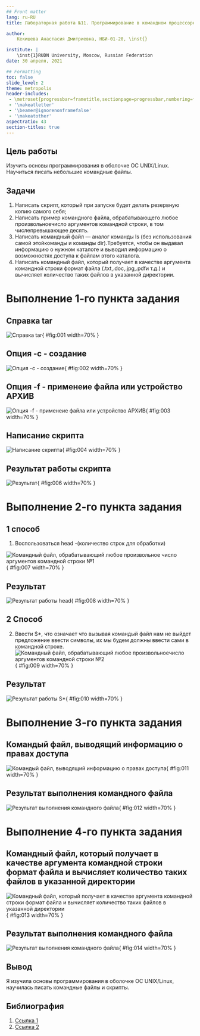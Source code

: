 ```yaml
---
## Front matter
lang: ru-RU
title: Лабораторная работа №11. Программирование в командном процессоре ОС UNIX. Командные файлы.

author: 
	Кекишева Анастасия Дмитриевна, НБИ-01-20, \inst{}

institute: |
	\inst{1}RUDN University, Moscow, Russian Federation
date: 30 апреля, 2021

## Formatting
toc: false
slide_level: 2
theme: metropolis
header-includes: 
 - \metroset{progressbar=frametitle,sectionpage=progressbar,numbering=fraction}
 - '\makeatletter'
 - '\beamer@ignorenonframefalse'
 - '\makeatother'
aspectratio: 43
section-titles: true
---
```


## Цель работы
Изучить основы программирования в оболочке ОС UNIX/Linux. Научиться писать небольшие командные файлы.

## Задачи
1. Написать скрипт, который при запуске будет делать резервную копию самого себя;
2. Написать пример командного файла, обрабатывающего любое произвольноечисло аргументов командной строки, в том числепревышающее десять. 
3. Написать командный файл — аналог команды ls (без использования самой этойкоманды и команды dir).Требуется, чтобы он выдавал информацию о нужном каталоге и выводил информацию о возможностях доступа к файлам этого каталога.
4. Написать командный файл, который получает в качестве аргумента командной строки формат файла (.txt,.doc,.jpg,.pdfи т.д.) и вычисляет количество таких файлов в указанной директории.
    

# Выполнение 1-го пункта задания 
## Справка tar
![Справка tar](image/01.png){ #fig:001 width=70% }

## Опция -c - создание
![Опция -c - создание](image/02.png){ #fig:002 width=70% }
 
## Опция -f - применеие файла или устройство АРХИВ
![Опция -f - применеие файла или устройство АРХИВ](image/03.png){ #fig:003 width=70% }

## Написание скрипта
![Написание скрипта](image/11.png){ #fig:004 width=70% }

## Результат работы скрипта
![Результат](image/05.png){ #fig:006 width=70% }

# Выполнение 2-го пункта задания 
## 1 способ
1. Воспользоваться head -(количество строк для обработки)

![Командный файл, обрабатывающий любое произвольное число аргументов командной строки №1](image/12.png){ #fig:007 width=70% }

## Результат
![Результат работы head](image/06.png){ #fig:008 width=70% }

## 2 Способ
2. Ввести $*, что означает что вызывая командый файл нам не выйдет предложение ввести символы, их мы будем должны ввести сами в командной строке.
![Командный файл, обрабатывающий любое произвольноечисло аргументов командной строки №2](image/14.png){ #fig:009 width=70% }

## Результат
![Результат работы S*](image/13.png){ #fig:010 width=70% }

# Выполнение 3-го пункта задания 
## Командый файл, выводящий информацию о правах доступа

![Командый файл, выводящий информацию о правах доступа](image/15.png){ #fig:011 width=70% }

## Результат выполнения командного файла
![Результат выполнения командного файла](image/07.png){ #fig:012 width=70% }

# Выполнение 4-го пункта задания 
## Командный файл, который получает в качестве аргумента командной строки формат файла  и вычисляет количество таких файлов в указанной директории
![Командный файл, который получает в качестве аргумента командной строки формат файла  и вычисляет количество таких файлов в указанной директории](image/21.png){ #fig:013 width=70% }

## Результат выполнения командного файла
![Результат выполнения командного файла](image/20.png){ #fig:014 width=70% }


## Вывод

Я изучила основы программирования в оболочке ОС UNIX/Linux, научилась писать командные файлы и скрипты.

## Библиография
1. [Ссылка 1](https://vk.com/im?peers=311102850&sel=c80)
2. [Ссылка 2](https://losst.ru/komanda-wc-v-linux)

